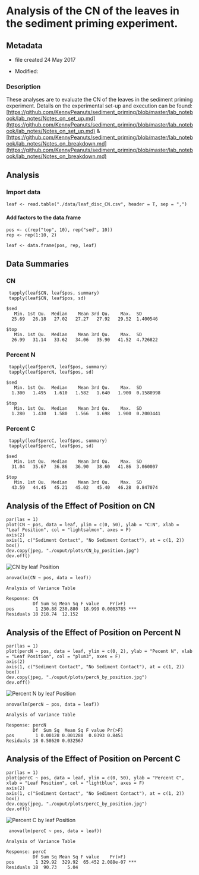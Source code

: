 # Analysis of the CN of the leaves in the sediment priming experiment.

## Metadata

* file created 24 May 2017

* Modified: 

### Description

These analyses are to evaluate the CN of the leaves in the sediment priming experiment. Details on the experimental set-up and execution can be found: [https://github.com/KennyPeanuts/sediment_priming/blob/master/lab_notebook/lab_notes/Notes_on_set_up.md](https://github.com/KennyPeanuts/sediment_priming/blob/master/lab_notebook/lab_notes/Notes_on_set_up.md) & [https://github.com/KennyPeanuts/sediment_priming/blob/master/lab_notebook/lab_notes/Notes_on_breakdown.md](https://github.com/KennyPeanuts/sediment_priming/blob/master/lab_notebook/lab_notes/Notes_on_breakdown.md)

## Analysis

### Import data

    leaf <- read.table("./data/leaf_disc_CN.csv", header = T, sep = ",")

#### Add factors to the data.frame

    pos <- c(rep("top", 10), rep("sed", 10))
    rep <- rep(1:10, 2)

    leaf <- data.frame(pos, rep, leaf)

## Data Summaries

### CN

     tapply(leaf$CN, leaf$pos, summary)
     tapply(leaf$CN, leaf$pos, sd)

~~~~
$sed
   Min. 1st Qu.  Median    Mean 3rd Qu.    Max.  SD
  25.69   26.18   27.02   27.27   27.92   29.52  1.400546

$top
   Min. 1st Qu.  Median    Mean 3rd Qu.    Max.  SD 
  26.99   31.14   33.62   34.06   35.90   41.52  4.726822 
~~~~

### Percent N
 

     tapply(leaf$percN, leaf$pos, summary)
     tapply(leaf$percN, leaf$pos, sd)

~~~~
$sed
   Min. 1st Qu.  Median    Mean 3rd Qu.    Max.  SD
  1.300   1.495   1.610   1.582   1.640   1.900  0.1580998

$top
   Min. 1st Qu.  Median    Mean 3rd Qu.    Max.  SD
  1.280   1.430   1.580   1.566   1.698   1.900  0.2003441
~~~~

### Percent C

     tapply(leaf$percC, leaf$pos, summary)
     tapply(leaf$percC, leaf$pos, sd)

~~~~
$sed
   Min. 1st Qu.  Median    Mean 3rd Qu.    Max.  SD
  31.04   35.67   36.86   36.90   38.60   41.86  3.060007

$top
   Min. 1st Qu.  Median    Mean 3rd Qu.    Max.  SD
  43.59   44.45   45.21   45.02   45.40   46.28  0.847074
~~~~
## Analysis of the Effect of Position on CN

    par(las = 1)
    plot(CN ~ pos, data = leaf, ylim = c(0, 50), ylab = "C:N", xlab = "Leaf Position", col = "lightsalmon", axes = F)
    axis(2)
    axis(1, c("Sediment Contact", "No Sediment Contact"), at = c(1, 2))
    box()
    dev.copy(jpeg, "./ouput/plots/CN_by_position.jpg")
    dev.off()

![CN by leaf Position](../output/plots/CN_by_position.jpg)

    anova(lm(CN ~ pos, data = leaf))

~~~~
Analysis of Variance Table

Response: CN
          Df Sum Sq Mean Sq F value    Pr(>F)    
pos        1 230.88 230.880  18.999 0.0003785 ***
Residuals 18 218.74  12.152                      
~~~~
 
## Analysis of the Effect of Position on Percent N

    par(las = 1)
    plot(percN ~ pos, data = leaf, ylim = c(0, 2), ylab = "Pecent N", xlab = "Leaf Position", col = "plum3", axes = F)
    axis(2)
    axis(1, c("Sediment Contact", "No Sediment Contact"), at = c(1, 2))
    box()
    dev.copy(jpeg, "./ouput/plots/percN_by_position.jpg")
    dev.off()

![Percent N by leaf Position](../output/plots/percN_by_position.jpg)

    anova(lm(percN ~ pos, data = leaf))

~~~~
Analysis of Variance Table

Response: percN
          Df  Sum Sq  Mean Sq F value Pr(>F)
pos        1 0.00128 0.001280  0.0393 0.8451
Residuals 18 0.58620 0.032567    
~~~~

## Analysis of the Effect of Position on Percent C

    par(las = 1)
    plot(percC ~ pos, data = leaf, ylim = c(0, 50), ylab = "Percent C", xlab = "Leaf Position", col = "lightblue", axes = F)
    axis(2)
    axis(1, c("Sediment Contact", "No Sediment Contact"), at = c(1, 2))
    box()
    dev.copy(jpeg, "./ouput/plots/percC_by_position.jpg")
    dev.off()

![Percent C by leaf Position](../output/plots/percC_by_position.jpg)

     anova(lm(percC ~ pos, data = leaf))

~~~~
Analysis of Variance Table

Response: percC
          Df Sum Sq Mean Sq F value    Pr(>F)    
pos        1 329.92  329.92  65.452 2.088e-07 ***
Residuals 18  90.73    5.04  
~~~~